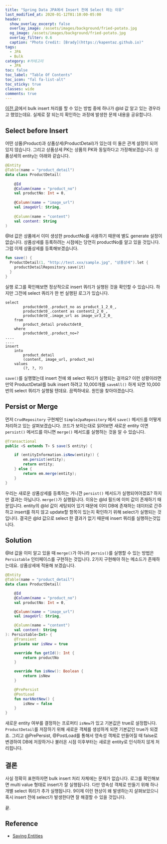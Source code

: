 ```yaml
---
title: "Spring Data JPA에서 Insert 전에 Select 하는 이유"
last_modified_at: 2020-01-12T01:10:00-05:00
header:
  show_overlay_excerpt: false
  overlay_image: /assets/images/background/fried-potato.jpg
  og_image: /assets/images/background/fried-potato.jpg
  overlay_filter: 0.6
  caption: "Photo Credit: [Brady](https://kapentaz.github.io)"
tags:
  - JPA
  - Bulk
category: #카테고리
  - JPA
toc: false
toc_label: "Table Of Contents"
toc_icon: "fal fa-list-alt"
toc_sticky: true
classes: wide
comments: true
---
```




[이전 글]([https://kapentaz.github.io/jpa/JPA-Batch-Insert-with-MySQL/])에서 bulk insert 처리를 할 수 있는 방법 중에 하나가 @Id 값 알고 있는 경우라고 했었는데요. 실제로 잘 되는지 확인하는 과정에 발생한 문제 내용을 공유합니다.

## Select before Insert
어떤 상품(Product)과 상품상세(ProductDetail)가 있는데 이 둘은 관계 설정이 되어 있지 않습니다. 그리고 상품상세 PK는 상품의 PK와 동일하다고 가정해보겠습니다. 상품상세의 entity는 아래와 같습니다.

```kotlin
@Entity  
@Table(name = "product_detail")  
data class ProductDetail(  
  
    @Id  
    @Column(name = "product_no")  
    val productNo: Int = 0,  
  
    @Column(name = "image_url")  
    val imageUrl: String,  
  
    @Column(name = "content")  
    val content: String  
)
```
@Id 값은 상품에서 이미 생성한  productNo를 사용하기 때문에 별도 generate 설정이 없습니다.  상품상세를 등록하려는 시점에는 당연히 productNo를 알고 있을 것입니다. 그럼 이제 상품상세를 등록해보겠습니다.
```kotlin
fun save() {  
  ProductDetail(1, "http://test.xxx/sample.jpg", "상품상세").let {  
    productDetailRepository.save(it)  
  }    
}
```
실행 로그를 확인해보면 정상적으로 insert 쿼리가 실행된 것을 확인할 수 있습니다. 하지만 그전에 select 쿼리가 한 번 실행된 로그가 있습니다.
```
select
        productdet0_.product_no as product_1_2_0_,
        productdet0_.content as content2_2_0_,
        productdet0_.image_url as image_ur3_2_0_ 
    from
        product_detail productdet0_ 
    where
        productdet0_.product_no=?
....
....
insert 
    into
        product_detail
        (content, image_url, product_no) 
    values
        (?, ?, ?)
```
`save()`를 실행했는데 insert 전에 왜 select 쿼리가 실행되는 걸까요? 이런 상황이라면 만약 ProductDetail를 bulk insert 하려고 10,000개를 `saveAll()` 하게 되면 10,000번의 select 쿼리가 실행될 텐데요. 끔찍하네요. 원인을 찾아야겠습니다.

## Persist or Merge
먼저 `CrudRepository` 구현체인 `SimpleJpaRepository` 에서 `save()` 메서드를 어떻게 처리하고 있는 살펴보겠습니다. 코드가 보이는대로 읽어보면 새로운 entity 이면 `persist()` 메서드를 아니면 `merge()` 메서드를  실행하는 것을 알 수 있습니다.
```java
@Transactional
public <S extends T> S save(S entity) {

	if (entityInformation.isNew(entity)) {
		em.persist(entity);
		return entity;
	} else {
		return em.merge(entity);
	}
}
```
우리는 새로운 상품상세를 등록하는 거니깐 `persist()` 메서드가 실행되어야겠죠? 하지만 결과는 아닙니다. `merge()`가 실행됩니다. 이유는 @Id 필드에 이미 값이 존재하기 때문입니다. entity의 @Id 값이 세팅되어 있기 때문에 이미 DB에 존재하는 데이터로 간주하고  insert를 하지 않고 update할 항목이 있는지 확인하기 위해 select가 실행되는 것입니다. 결국은 @Id 값으로 select 한 결과가 없기 때문에 insert 쿼리를 실행하는것입니다.

## Solution
@Id 값을 이미 알고 있을 때 `merge()`가 아니라 `persis()`를 실행할 수 있는 방법은 `Persistable`  인터페이스를 구현하는 것입니다.  2가지 구현해야 하는 메소드가 존재하는데요. 상품상세에 적용해 보겠습니다.
```kotlin
@Entity
@Table(name = "product_detail")
data class ProductDetail(

    @Id
    @Column(name = "product_no")
    val productNo: Int = 0,

    @Column(name = "image_url")
    val imageUrl: String,

    @Column(name = "content")
    val content: String
): Persistable<Int> {
    @Transient
    private var isNew = true

    override fun getId(): Int {
        return productNo
    }

    override fun isNew(): Boolean {
        return isNew
    }

    @PrePersist
    @PostLoad
    fun markNotNew() {
        isNew = false
    }
}
```
새로운 entity 여부를 결정하는 프로퍼티 `isNew`가 있고 기본값은 true로 설정합니다. `ProductDetail`를 저장하기 위해 새로운 객체를 생성하게 되면 기본값인 true가 되겠죠. 그리고 @PrePersist, @PostLoad를 통해서 영속성 객체로 만들어질 때 false로 변경하여 DB에 저장하거나 불러온 시점 이후부터는 새로운 entity로 인식하지 않게 처리힙니다.

## 결론
사실 정확히 표현하자면 bulk insert 처리 자체에는 문제가 없습니다. 로그를 확인해보면 multi value 형태로 insert가 잘 실행됩니다. 다만 영속성 객체로 만들기 위해 하나 개별 select 쿼리가 추가 실행됩니다. 9이제 이런 현상이 왜 발생하는지 살펴보았으니 혹시 insert 전에 select가 발생한다면 잘 해결할 수 있을 것입니다.

끝.


## Reference

 - [Saving Entities](https://docs.spring.io/spring-data/jpa/docs/current/reference/html/#jpa.entity-persistence.saving-entites)
